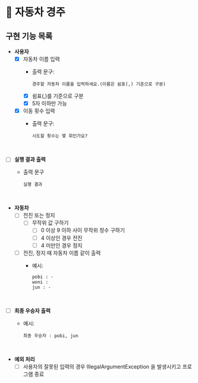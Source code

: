 # 🚗 자동차 경주

## 구현 기능 목록
- __사용자__
  - [x] 자동차 이름 입력
    - 출력 문구: 
    
          경주할 자동차 이름을 입력하세요.(이름은 쉼표(,) 기준으로 구분)
    
    - [x] 쉼표(,)를 기준으로 구분
    - [x] 5자 이하만 가능
  - [x] 이동 횟수 입력
    - 출력 문구: 
    
          시도할 횟수는 몇 회인가요?

<br>

- [ ] __실행 결과 출력__
  - 출력 문구
  
        실행 결과

<br>

- __자동차__
  - [ ] 전진 또는 정지
    - [ ] 무작위 값 구하기
      - [ ] 0 이상 9 이하 사이 무작위 정수 구하기
      - [ ] 4 이상인 경우 전진
      - [ ] 4 미만인 경우 정지
  - [ ] 전진, 정지 때 자동차 이름 같이 출력
    - 예시:
    
          pobi : -
          woni : 
          jun : -

<br>

- [ ] __최종 우승자 출력__
  - 예시: 
  
        최종 우승자 : pobi, jun

<br>

- __예외 처리__
  - [ ] 사용자의 잘못된 입력의 경우 IllegalArgumentException 을 발생시키고 프로그램 종료